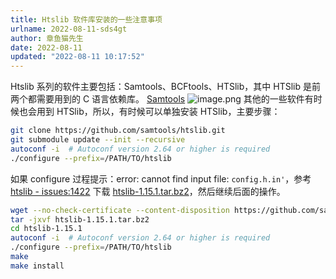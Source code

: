 ```yaml
---
title: Htslib 软件库安装的一些注意事项
urlname: 2022-08-11-sds4gt
author: 章鱼猫先生
date: 2022-08-11
updated: "2022-08-11 10:17:52"
---
```


Htslib 系列的软件主要包括：Samtools、BCFtools、HTSlib，其中 HTSlib 是前两个都需要用到的 C 语言依赖库。
[Samtools](https://www.htslib.org/)
![image.png](https://shub-1251708715.cos.ap-guangzhou.myqcloud.com/elog-cookbook-img/FqQNhgz8QJz79Lb_H6gPBpGIu7pe.png)
其他的一些软件有时候也会用到 HTSlib，所以，有时候可以单独安装 HTSlib，主要步骤：

```bash
git clone https://github.com/samtools/htslib.git
git submodule update --init --recursive
autoconf -i  # Autoconf version 2.64 or higher is required
./configure --prefix=/PATH/TO/htslib
```

如果 configure 过程提示：error: cannot find input file: `config.h.in'`，参考 [htslib - issues:1422](https://github.com/samtools/htslib/issues/1422) 下载 [htslib-1.15.1.tar.bz2](https://github.com/samtools/htslib/releases/download/1.15.1/htslib-1.15.1.tar.bz2)，然后继续后面的操作。

```bash
wget --no-check-certificate --content-disposition https://github.com/samtools/htslib/releases/download/1.15.1/htslib-1.15.1.tar.bz2
tar -jxvf htslib-1.15.1.tar.bz2
cd htslib-1.15.1
autoconf -i  # Autoconf version 2.64 or higher is required
./configure --prefix=/PATH/TO/htslib
make
make install
```
